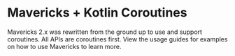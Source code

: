 # Mavericks + Kotlin Coroutines

Mavericks 2.x was rewritten from the ground up to use and support coroutines. All APIs are coroutines first. View the usage guides for examples on how to use Mavericks to learn more.